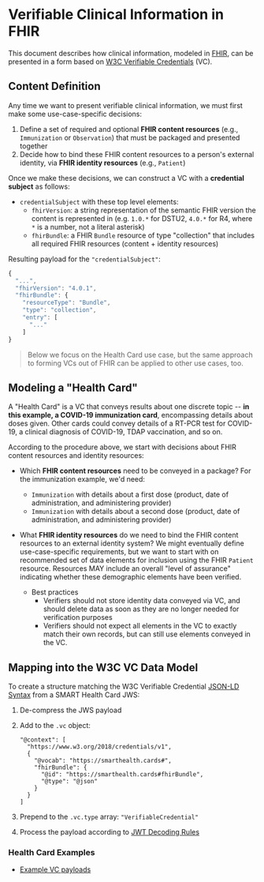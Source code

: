 # Verifiable Clinical Information in FHIR

This document describes how clinical information, modeled in [FHIR][], can be presented in a form based on [W3C Verifiable Credentials][vc] (VC).

## Content Definition

Any time we want to present verifiable clinical information, we must first make some use-case-specific decisions:

1. Define a set of required and optional **FHIR content resources** (e.g., `Immunization` or `Observation`) that must be packaged and presented together
2. Decide how to bind these FHIR content resources to a person's external identity, via **FHIR identity resources** (e.g., `Patient`)

Once we make these decisions, we can construct a VC with a **credential subject** as follows:

* `credentialSubject` with these top level elements:
    * `fhirVersion`: a string representation of the semantic FHIR version the content is represented in (e.g. `1.0.*` for DSTU2, `4.0.*` for R4, where `*` is a number, not a literal asterisk)
    * `fhirBundle`: a FHIR `Bundle` resource of type "collection" that includes all required FHIR resources (content + identity resources)

Resulting payload for the `"credentialSubject"`:

```js
{
  "...",
  "fhirVersion": "4.0.1",
  "fhirBundle": {
    "resourceType": "Bundle",
    "type": "collection",
    "entry": [
      "..."
    ]
}
```

> Below we focus on the Health Card use case, but the same approach to forming VCs out of FHIR can be applied to other use cases, too.

## Modeling a "Health Card"

A "Health Card" is a VC that conveys results about one discrete topic -- **in this example, a COVID-19 immunization card**, encompassing details about doses given. Other cards could convey details of a RT-PCR test for COVID-19, a clinical diagnosis of COVID-19, TDAP vaccination, and so on.

According to the procedure above, we start with decisions about FHIR content resources and identity resources:

* Which **FHIR content resources** need to be conveyed in a package? For the immunization example, we'd need:
    * `Immunization` with details about a first dose (product, date of administration, and administering provider)
    * `Immunization` with details about a second dose (product, date of administration, and administering provider)

* What **FHIR identity resources** do we need to bind the FHIR content resources to an external identity system? We might eventually define use-case-specific requirements, but we want to start with on recommended set of data elements for inclusion using the FHIR `Patient` resource. Resources MAY include an overall "level of assurance" indicating whether these demographic elements have been verified.

    * Best practices
        * Verifiers should not store identity data conveyed via VC, and should delete data as soon as they are no longer needed for verification purposes
        * Verifiers should not expect all elements in the VC to exactly match their own records, but can still use elements conveyed in the VC.


## Mapping into the W3C VC Data Model

To create a structure matching the W3C Verifiable Credential [JSON-LD Syntax](https://www.w3.org/TR/vc-data-model/#json-ld) from a SMART Health Card JWS:

1. De-compress the JWS payload

2. Add to the `.vc` object:

   ```
   "@context": [
     "https://www.w3.org/2018/credentials/v1",
     {
       "@vocab": "https://smarthealth.cards#",
       "fhirBundle": {
         "@id": "https://smarthealth.cards#fhirBundle",
         "@type": "@json"
       }
     }
   ]
   ```

3. Prepend to the `.vc.type` array: `"VerifiableCredential"`

4. Process the payload according to [JWT Decoding Rules](https://www.w3.org/TR/vc-data-model/#jwt-decoding)

### Health Card Examples

* [Example VC payloads](https://smarthealth.cards/examples/)

[vc]: https://w3c.github.io/vc-data-model/
[fhir]: https://hl7.org/fhir


